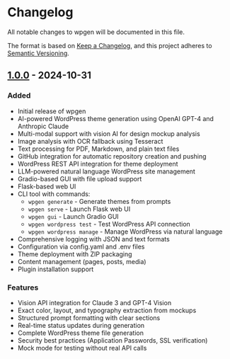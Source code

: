 # Changelog

All notable changes to wpgen will be documented in this file.

The format is based on [Keep a Changelog](https://keepachangelog.com/en/1.0.0/),
and this project adheres to [Semantic Versioning](https://semver.org/spec/v2.0.0.html).

## [1.0.0] - 2024-10-31

### Added
- Initial release of wpgen
- AI-powered WordPress theme generation using OpenAI GPT-4 and Anthropic Claude
- Multi-modal support with vision AI for design mockup analysis
- Image analysis with OCR fallback using Tesseract
- Text processing for PDF, Markdown, and plain text files
- GitHub integration for automatic repository creation and pushing
- WordPress REST API integration for theme deployment
- LLM-powered natural language WordPress site management
- Gradio-based GUI with file upload support
- Flask-based web UI
- CLI tool with commands:
  - `wpgen generate` - Generate themes from prompts
  - `wpgen serve` - Launch Flask web UI
  - `wpgen gui` - Launch Gradio GUI
  - `wpgen wordpress test` - Test WordPress API connection
  - `wpgen wordpress manage` - Manage WordPress via natural language
- Comprehensive logging with JSON and text formats
- Configuration via config.yaml and .env files
- Theme deployment with ZIP packaging
- Content management (pages, posts, media)
- Plugin installation support

### Features
- Vision API integration for Claude 3 and GPT-4 Vision
- Exact color, layout, and typography extraction from mockups
- Structured prompt formatting with clear sections
- Real-time status updates during generation
- Complete WordPress theme file generation
- Security best practices (Application Passwords, SSL verification)
- Mock mode for testing without real API calls

[1.0.0]: https://github.com/yourusername/wpgen/releases/tag/v1.0.0
